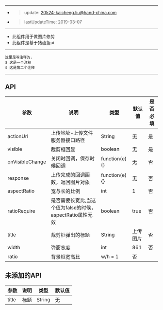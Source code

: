 -----------------------------------------------------
*  >update: 20524-kaicheng.liu@hand-china.com
*  >lastUpdateTime: 2019-03-07
-----------------------------------------------------
- 此组件用于做图片修剪
- 此组件是基于猪齿鱼ui
-----------------------------------------------------
```
这里是写注释的，
$ 这是一个注释
$ 这是第二个注释
```
-----------------------------------------------------
## API

参数|说明|类型|默认值|是否必填
----|----|-----|----|----
actionUrl|上传地址-上传文件服务器接口路径|String|无|是
visible|裁剪框回显|boolean|无|是
onVisibleChange|关闭时回调，保存时候回调|function(e) {}|无|否
response|上传完成的回调函数，返回图片对象|function(e) {}|无|否
aspectRatio|宽与长的比例|int|1|否
ratioRequire|是否需要长宽比,当这个值为false的时候，aspectRatio属性无效|boolean|true|否
title|裁剪框弹出的标题|String|上传图片|否
width|弹窗宽度|int|861|否
ratio|背景框宽高比| w/h = 1| 否

  
 
## 未添加的API
参数|说明|类型|默认值
----|----|-----|----
title|标题|String|无

  
  
